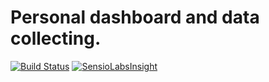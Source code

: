 # Personal dashboard and data collecting.

[![Build Status](https://travis-ci.org/Bogstag/bogstag.se.svg)](https://travis-ci.org/Bogstag/bogstag.se)
[![SensioLabsInsight](https://insight.sensiolabs.com/projects/fd0209c5-cd30-43f4-ae9b-dd72790cdbb4/big.png)](https://insight.sensiolabs.com/projects/fd0209c5-cd30-43f4-ae9b-dd72790cdbb4)